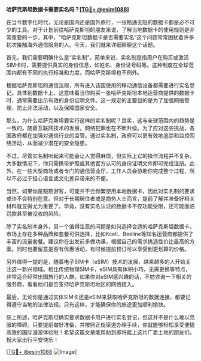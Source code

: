 **哈萨克斯坦数据卡需要实名吗？[[TG💪+ @esim1088](https://t.me/s/esim1088)]**

在当今数字化时代，无论是国内还是国外旅行，一张畅通无阻的数据卡都是必不可少的工具。对于计划前往哈萨克斯坦的朋友来说，了解当地数据卡的使用规则是非常重要的一步。其中，“哈萨克斯坦数据卡是否需要实名”这个问题常常困扰着许多初次接触海外通信服务的人。今天，我们就来详细聊聊这个话题。

首先，我们需要明确什么是“实名制”。简单来说，实名制是指用户在购买或激活SIM卡时，需要提供真实的身份信息，如姓名、身份证号码等。这种制度在全球范围内都有不同的执行标准和力度，而哈萨克斯坦也不例外。

根据哈萨克斯坦的通信法规，所有进入该国使用的移动通信设备都需要进行实名登记。具体到数据卡上，这意味着当你购买一张哈萨克斯坦本地运营商提供的数据卡时，通常需要出示有效的身份证明文件。这一规定的主要目的是为了加强网络管理，防止非法活动，以及保障国家安全。

那么，为什么哈萨克斯坦要实行这样的实名制呢？其实，这与全球范围内的趋势是一致的。随着互联网技术的发展，网络犯罪也在不断升级。为了应对这些挑战，各国政府都在加强对通信行业的监管。通过实名制，政府可以更有效地追踪和监控网络活动，从而减少潜在的安全隐患。

不过，尽管实名制听起来可能会让人觉得麻烦，但实际上它的操作流程并不复杂。大多数情况下，你只需携带护照或其他官方认可的身份证明文件即可完成注册。此外，在一些大型商场或者专门的通信营业厅，工作人员会协助你完成整个过程，所以不必过于担心语言或文化差异带来的不便。

当然，如果你是短期游客，可能并不会频繁使用本地数据卡，因此对实名制的要求或许不会特别在意。但对于长期居住者或是商务人士而言，提前了解并准备好相关材料就显得尤为重要了。毕竟，没有实名认证的数据卡不仅功能受限，还可能面临罚款甚至被没收的风险。

除了实名制本身外，另一个值得注意的问题是如何选择合适的哈萨克斯坦数据卡。市场上存在多种品牌和套餐可供选择，比如Kcell、Beeline等知名运营商都提供了丰富的流量套餐。建议你在出发前多做功课，根据自己的需求挑选性价比最高的方案。同时也要留意是否有优惠活动，有时候提前预订可以享受到更划算的价格。

另外值得一提的是，随着电子SIM卡（eSIM）技术的发展，越来越多的人开始关注这一新兴领域。相比传统物理SIM卡，eSIM具有体积小巧、无需更换等特点，非常适合经常出国旅行的人群。如果你对eSIM感兴趣的话，不妨咨询一下相关的服务商，看看他们是否支持哈萨克斯坦地区的网络接入。

最后，无论你是通过实体SIM卡还是eSIM来获取哈萨克斯坦的数据连接，都要记得遵守当地的法律法规。只有这样，才能确保你的旅途更加顺利愉快。

综上所述，哈萨克斯坦确实要求数据卡用户进行实名登记，但这并不是什么难以克服的障碍。只要提前做好准备，并按照正规渠道办理手续，你就能够轻松享受便捷高效的国际漫游体验啦！希望这篇文章能帮助到即将踏上这片广袤土地的朋友们，祝大家出行平安快乐！

[[TG💪+ @esim1088](https://t.me/s/esim1088) ![Image](https://i.postimg.cc/4NQfJmqS/Snipaste-2025-05-13-00-14-12.png)]